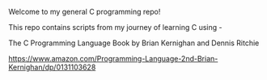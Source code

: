 Welcome to my general C programming repo! 

This repo contains scripts from my journey of learning C using - 

The C Programming Language Book by Brian Kernighan and Dennis Ritchie

https://www.amazon.com/Programming-Language-2nd-Brian-Kernighan/dp/0131103628


